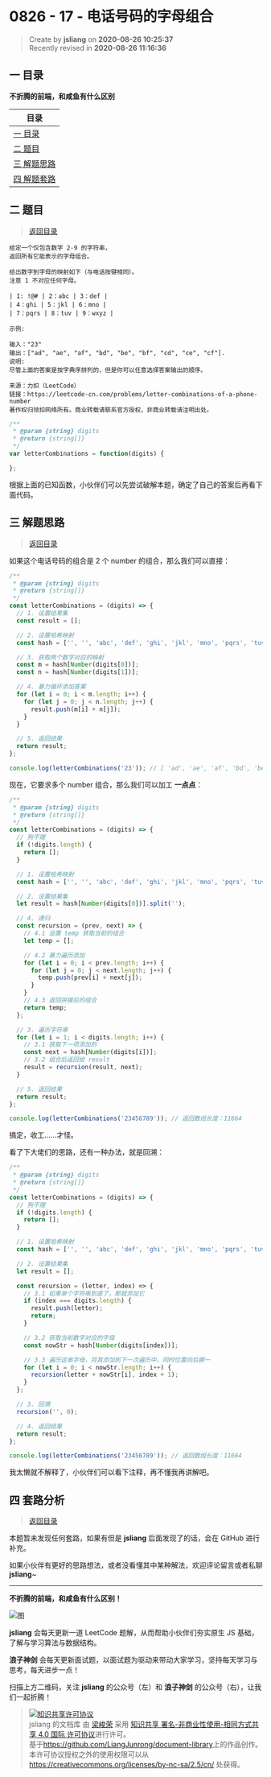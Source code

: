 0826 - 17 - 电话号码的字母组合
===

> Create by **jsliang** on **2020-08-26 10:25:37**  
> Recently revised in **2020-08-26 11:16:36**

## <a name="chapter-one" id="chapter-one"></a>一 目录

**不折腾的前端，和咸鱼有什么区别**

| 目录 |
| --- |
| [一 目录](#chapter-one) |
| <a name="catalog-chapter-two" id="catalog-chapter-two"></a>[二 题目](#chapter-two) |
| <a name="catalog-chapter-three" id="catalog-chapter-three"></a>[三 解题思路](#chapter-three) |
| <a name="catalog-chapter-four" id="catalog-chapter-four"></a>[四 解题套路](#chapter-four) |

## <a name="chapter-two" id="chapter-two"></a>二 题目

> [返回目录](#chapter-one)

```
给定一个仅包含数字 2-9 的字符串，
返回所有它能表示的字母组合。

给出数字到字母的映射如下（与电话按键相同）。
注意 1 不对应任何字母。

| 1: !@# | 2：abc | 3：def |
| 4：ghi | 5：jkl | 6：mno |
| 7：pqrs | 8：tuv | 9：wxyz |

示例:

输入："23"
输出：["ad", "ae", "af", "bd", "be", "bf", "cd", "ce", "cf"].
说明:
尽管上面的答案是按字典序排列的，但是你可以任意选择答案输出的顺序。

来源：力扣（LeetCode）
链接：https://leetcode-cn.com/problems/letter-combinations-of-a-phone-number
著作权归领扣网络所有。商业转载请联系官方授权，非商业转载请注明出处。
```

```js
/**
 * @param {string} digits
 * @return {string[]}
 */
var letterCombinations = function(digits) {

};
```

根据上面的已知函数，小伙伴们可以先尝试破解本题，确定了自己的答案后再看下面代码。

## <a name="chapter-three" id="chapter-three"></a>三 解题思路

> [返回目录](#chapter-one)

如果这个电话号码的组合是 2 个 number 的组合，那么我们可以直接：

```js
/**
 * @param {string} digits
 * @return {string[]}
 */
const letterCombinations = (digits) => {
  // 1. 设置结果集
  const result = [];

  // 2. 设置哈希映射
  const hash = ['', '', 'abc', 'def', 'ghi', 'jkl', 'mno', 'pqrs', 'tuv', 'wxyz'];

  // 3. 获取两个数字对应的映射
  const m = hash[Number(digits[0])];
  const n = hash[Number(digits[1])];

  // 4. 暴力循环添加答案
  for (let i = 0; i < m.length; i++) {
    for (let j = 0; j < n.length; j++) {
      result.push(m[i] + n[j]);
    }
  }

  // 5. 返回结果
  return result;
};

console.log(letterCombinations('23')); // [ 'ad', 'ae', 'af', 'bd', 'be', 'bf', 'cd', 'ce', 'cf' ]
```

现在，它要求多个 number 组合，那么我们可以加工 **一点点**：

```js
/**
 * @param {string} digits
 * @return {string[]}
 */
const letterCombinations = (digits) => {
  // 狗不理
  if (!digits.length) {
    return [];
  }

  // 1. 设置哈希映射
  const hash = ['', '', 'abc', 'def', 'ghi', 'jkl', 'mno', 'pqrs', 'tuv', 'wxyz'];

  // 2. 设置结果集
  let result = hash[Number(digits[0])].split('');

  // 4. 递归
  const recursion = (prev, next) => {
    // 4.1 设置 temp 获取当前的组合
    let temp = [];

    // 4.2 暴力遍历添加
    for (let i = 0; i < prev.length; i++) {
      for (let j = 0; j < next.length; j++) {
        temp.push(prev[i] + next[j]);
      }
    }
    // 4.3 返回拼接后的组合
    return temp;
  };

  // 3. 遍历字符串
  for (let i = 1; i < digits.length; i++) {
    // 3.1 获取下一项添加的
    const next = hash[Number(digits[i])];
    // 3.2 组合后返回给 result
    result = recursion(result, next);
  }

  // 5. 返回结果
  return result;
};

console.log(letterCombinations('23456789')); // 返回数组长度：11664
```

搞定，收工……才怪。

看了下大佬们的思路，还有一种办法，就是回溯：

```js
/**
 * @param {string} digits
 * @return {string[]}
 */
const letterCombinations = (digits) => {
  // 狗不理
  if (!digits.length) {
    return [];
  }

  // 1. 设置哈希映射
  const hash = ['', '', 'abc', 'def', 'ghi', 'jkl', 'mno', 'pqrs', 'tuv', 'wxyz'];

  // 2. 设置结果集
  let result = [];

  const recursion = (letter, index) => {
    // 3.1 如果单个字符串到底了，那就添加它
    if (index === digits.length) {
      result.push(letter);
      return;
    }

    // 3.2 获取当前数字对应的字母
    const nowStr = hash[Number(digits[index])];

    // 3.3 遍历这串字母，将其添加到下一次遍历中，同时位置向后挪一
    for (let i = 0; i < nowStr.length; i++) {
      recursion(letter + nowStr[i], index + 1);
    }
  };

  // 3. 回溯
  recursion('', 0);

  // 4. 返回结果
  return result;
};

console.log(letterCombinations('23456789')); // 返回数组长度：11664
```

我太懒就不解释了，小伙伴们可以看下注释，再不懂我再讲解吧。

## <a name="chapter-four" id="chapter-four"></a>四 套路分析

> [返回目录](#chapter-one)

本题暂未发现任何套路，如果有但是 **jsliang** 后面发现了的话，会在 GitHub 进行补充。

如果小伙伴有更好的思路想法，或者没看懂其中某种解法，欢迎评论留言或者私聊 **jsliang**~

---

**不折腾的前端，和咸鱼有什么区别！**

![图](https://github.com/LiangJunrong/document-library/blob/master/public-repertory/img/z-index-small.png?raw=true)

**jsliang** 会每天更新一道 LeetCode 题解，从而帮助小伙伴们夯实原生 JS 基础，了解与学习算法与数据结构。

**浪子神剑** 会每天更新面试题，以面试题为驱动来带动大家学习，坚持每天学习与思考，每天进步一点！

扫描上方二维码，关注 **jsliang** 的公众号（左）和 **浪子神剑** 的公众号（右），让我们一起折腾！

> <a rel="license" href="http://creativecommons.org/licenses/by-nc-sa/4.0/"><img alt="知识共享许可协议" style="border-width:0" src="https://i.creativecommons.org/l/by-nc-sa/4.0/88x31.png" /></a><br /><span xmlns:dct="http://purl.org/dc/terms/" property="dct:title">jsliang 的文档库</span> 由 <a xmlns:cc="http://creativecommons.org/ns#" href="https://github.com/LiangJunrong/document-library" property="cc:attributionName" rel="cc:attributionURL">梁峻荣</a> 采用 <a rel="license" href="http://creativecommons.org/licenses/by-nc-sa/4.0/">知识共享 署名-非商业性使用-相同方式共享 4.0 国际 许可协议</a>进行许可。<br />基于<a xmlns:dct="http://purl.org/dc/terms/" href="https://github.com/LiangJunrong/document-library" rel="dct:source">https://github.com/LiangJunrong/document-library</a>上的作品创作。<br />本许可协议授权之外的使用权限可以从 <a xmlns:cc="http://creativecommons.org/ns#" href="https://creativecommons.org/licenses/by-nc-sa/2.5/cn/" rel="cc:morePermissions">https://creativecommons.org/licenses/by-nc-sa/2.5/cn/</a> 处获得。